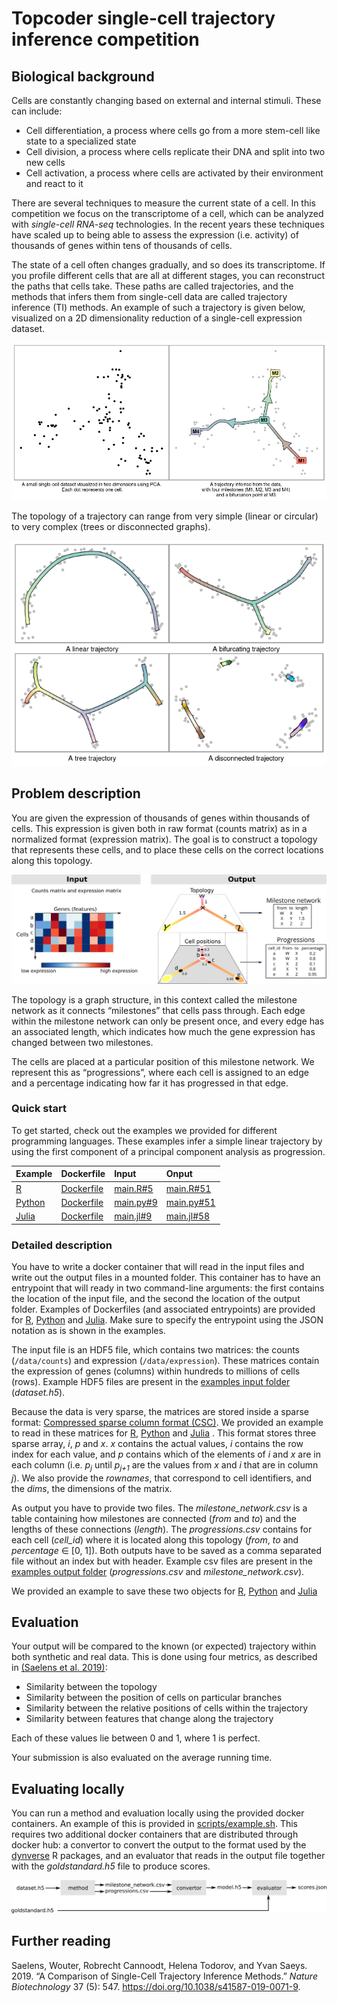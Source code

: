 Topcoder single-cell trajectory inference competition
================

## Biological background

Cells are constantly changing based on external and internal stimuli.
These can include:

  - Cell differentiation, a process where cells go from a more stem-cell
    like state to a specialized state
  - Cell division, a process where cells replicate their DNA and split
    into two new cells
  - Cell activation, a process where cells are activated by their
    environment and react to it

There are several techniques to measure the current state of a cell. In
this competition we focus on the transcriptome of a cell, which can be
analyzed with *single-cell RNA-seq* technologies. In the recent years
these techniques have scaled up to being able to assess the expression
(i.e. activity) of thousands of genes within tens of thousands of cells.

The state of a cell often changes gradually, and so does its
transcriptome. If you profile different cells that are all at different
stages, you can reconstruct the paths that cells take. These paths are
called trajectories, and the methods that infers them from single-cell
data are called trajectory inference (TI) methods. An example of such a
trajectory is given below, visualized on a 2D dimensionality reduction
of a single-cell expression dataset.

![](description_files/figure-gfm/unnamed-chunk-2-1.png)<!-- -->

The topology of a trajectory can range from very simple (linear or
circular) to very complex (trees or disconnected graphs).

![](description_files/figure-gfm/unnamed-chunk-3-1.png)<!-- -->

## Problem description

You are given the expression of thousands of genes within thousands of
cells. This expression is given both in raw format (counts matrix) as in
a normalized format (expression matrix). The goal is to construct a
topology that represents these cells, and to place these cells on the
correct locations along this topology.

![](img/input_output.png)

The topology is a graph structure, in this context called the milestone
network as it connects “milestones” that cells pass through. Each edge
within the milestone network can only be present once, and every edge
has an associated length, which indicates how much the gene expression
has changed between two milestones.

The cells are placed at a particular position of this milestone network.
We represent this as “progressions”, where each cell is assigned to an
edge and a percentage indicating how far it has progressed in that edge.

### Quick start

To get started, check out the examples we provided for different
programming languages. These examples infer a simple linear trajectory
by using the first component of a principal component analysis as
progression.

| Example                                | Dockerfile                                            | Input                                                 | Onput                                                   |
| :------------------------------------- | :---------------------------------------------------- | :---------------------------------------------------- | :------------------------------------------------------ |
| [R](../containers/methods/r)           | [Dockerfile](../containers/methods/r/Dockerfile)      | [main.R\#5](../containers/methods/r/main.R#L5)        | [main.R\#51](../containers/methods/r/main.R#L51)        |
| [Python](../containers/methods/python) | [Dockerfile](../containers/methods/python/Dockerfile) | [main.py\#9](../containers/methods/python/main.py#L9) | [main.py\#51](../containers/methods/python/main.py#L51) |
| [Julia](../containers/methods/julia)   | [Dockerfile](../containers/methods/julia/Dockerfile)  | [main.jl\#9](../containers/methods/julia/main.jl#L9)  | [main.jl\#58](../containers/methods/julia/main.jl#L58)  |

### Detailed description

You have to write a docker container that will read in the input files
and write out the output files in a mounted folder. This container has
to have an entrypoint that will ready in two command-line arguments: the
first contains the location of the input file, and the second the
location of the output folder. Examples of Dockerfiles (and associated
entrypoints) are provided for [R](../containers/methods/r/Dockerfile),
[Python](../containers/methods/python/Dockerfile) and
[Julia](../containers/methods/julia/Dockerfile). Make sure to specify
the entrypoint using the JSON notation as is shown in the examples.

The input file is an HDF5 file, which contains two matrices: the counts
(`/data/counts`) and expression (`/data/expression`). These matrices
contain the expression of genes (columns) within hundreds to millions of
cells (rows). Example HDF5 files are present in the [examples input
folder](../examples/input) (*dataset.h5*).

Because the data is very sparse, the matrices are stored inside a sparse
format: [Compressed sparse column format
(CSC)](https://docs.scipy.org/doc/scipy/reference/generated/scipy.sparse.csc_matrix.html).
We provided an example to read in these matrices for
[R](../containers/methods/r/main.R#L5),
[Python](../containers/methods/python/main.py#L9) and
[Julia](../containers/methods/julia/main.jl#L9) . This format stores
three sparse array, *i*, *p* and *x*. *x* contains the actual values,
*i* contains the row index for each value, and *p* contains which of the
elements of *i* and *x* are in each column (i.e. *p*<sub><i>j</i></sub>
until *p*<sub><i>j+1</i></sub> are the values from *x* and *i* that are
in column *j*). We also provide the *rownames*, that correspond to cell
identifiers, and the *dims*, the dimensions of the matrix.

As output you have to provide two files. The *milestone\_network.csv* is
a table containing how milestones are connected (*from* and *to*) and
the lengths of these connections (*length*). The *progressions.csv*
contains for each cell (*cell\_id*) where it is located along this
topology (*from*, *to* and *percentage* ∈ \[0, 1\]). Both outputs have
to be saved as a comma separated file without an index but with header.
Example csv files are present in the [examples output
folder](../examples/output) (*progressions.csv* and
*milestone\_network.csv*).

We provided an example to save these two objects for
[R](../containers/methods/r/main.R#L51),
[Python](../containers/methods/python/main.py#L51) and
[Julia](../containers/methods/julia/main.jl#L58)

## Evaluation

Your output will be compared to the known (or expected) trajectory
within both synthetic and real data. This is done using four metrics, as
described in [(Saelens et
al. 2019)](https://doi.org/10.1038/s41587-019-0071-9):

  - Similarity between the topology
  - Similarity between the position of cells on particular branches
  - Similarity between the relative positions of cells within the
    trajectory
  - Similarity between features that change along the trajectory

Each of these values lie between 0 and 1, where 1 is perfect.

Your submission is also evaluated on the average running time.

## Evaluating locally

You can run a method and evaluation locally using the provided docker
containers. An example of this is provided in
[scripts/example.sh](../scripts/example.sh). This requires two
additional docker containers that are distributed through docker hub: a
convertor to convert the output to the format used by the
[dynverse](https://dynverse.org) R packages, and an evaluator that reads
in the output file together with the *goldstandard.h5* file to produce
scores.

![](img/containers.png)

## Further reading

<div id="refs" class="references">

<div id="ref-Saelens_Cannoodt_Todorov_Saeys_2019">

Saelens, Wouter, Robrecht Cannoodt, Helena Todorov, and Yvan Saeys.
2019. “A Comparison of Single-Cell Trajectory Inference Methods.”
*Nature Biotechnology* 37 (5): 547.
<https://doi.org/10.1038/s41587-019-0071-9>.

</div>

</div>
